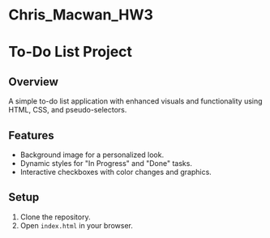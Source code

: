 # Chris_Macwan_HW3
# To-Do List Project

## Overview
A simple to-do list application with enhanced visuals and functionality using HTML, CSS, and pseudo-selectors.

## Features
- Background image for a personalized look.
- Dynamic styles for "In Progress" and "Done" tasks.
- Interactive checkboxes with color changes and graphics.

## Setup
1. Clone the repository.
2. Open `index.html` in your browser.


